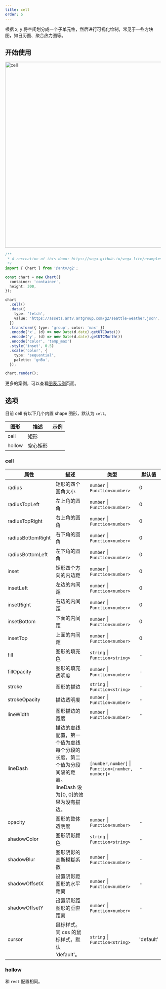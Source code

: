 ```yaml
---
title: cell
order: 5
---
```


根据 x, y 将空间划分成一个子单元格，然后进行可视化绘制，常见于一些方块图，如日历图、聚合热力图等。

## 开始使用

<img alt="cell" src="https://mdn.alipayobjects.com/mdn/huamei_qa8qxu/afts/img/A*Wk4zR40uQesAAAAAAAAAAAAADmJ7AQ" width="600" />

```ts
/**
 * A recreation of this demo: https://vega.github.io/vega-lite/examples/rect_heatmap_weather.html
 */
import { Chart } from '@antv/g2';

const chart = new Chart({
  container: 'container',
  height: 300,
});

chart
  .cell()
  .data({
    type: 'fetch',
    value: 'https://assets.antv.antgroup.com/g2/seattle-weather.json',
  })
  .transform({ type: 'group', color: 'max' })
  .encode('x', (d) => new Date(d.date).getUTCDate())
  .encode('y', (d) => new Date(d.date).getUTCMonth())
  .encode('color', 'temp_max')
  .style('inset', 0.5)
  .scale('color', {
    type: 'sequential',
    palette: 'gnBu',
  });

chart.render();
```

更多的案例，可以查看[图表示例](/examples)页面。

## 选项

目前 cell 有以下几个内置 shape 图形，默认为 `cell`。

| 图形   | 描述     | 示例 |
| ------ | -------- | ---- |
| cell   | 矩形     |      |
| hollow | 空心矩形 |      |

### cell

| 属性              | 描述                                                                                                          | 类型                                              | 默认值    |
| ----------------- | ------------------------------------------------------------------------------------------------------------- | ------------------------------------------------- | --------- |
| radius            | 矩形的四个圆角大小                                                                                            | `number` \| `Function<number>`                    | 0         |
| radiusTopLeft     | 左上角的圆角                                                                                                  | `number` \| `Function<number>`                    | 0         |
| radiusTopRight    | 右上角的圆角                                                                                                  | `number` \| `Function<number>`                    | 0         |
| radiusBottomRight | 右下角的圆角                                                                                                  | `number` \| `Function<number>`                    | 0         |
| radiusBottomLeft  | 左下角的圆角                                                                                                  | `number` \| `Function<number>`                    | 0         |
| inset             | 矩形四个方向的内边距                                                                                          | `number` \| `Function<number>`                    | 0         |
| insetLeft         | 左边的内间距                                                                                                  | `number` \| `Function<number>`                    | 0         |
| insetRight        | 右边的内间距                                                                                                  | `number` \| `Function<number>`                    | 0         |
| insetBottom       | 下面的内间距                                                                                                  | `number` \| `Function<number>`                    | 0         |
| insetTop          | 上面的内间距                                                                                                  | `number` \| `Function<number>`                    | 0         |
| fill              | 图形的填充色                                                                                                  | `string` \| `Function<string>`                    | -         |
| fillOpacity       | 图形的填充透明度                                                                                              | `number` \| `Function<number>`                    | -         |
| stroke            | 图形的描边                                                                                                    | `string` \| `Function<string>`                    | -         |
| strokeOpacity     | 描边透明度                                                                                                    | `number` \| `Function<number>`                    | -         |
| lineWidth         | 图形描边的宽度                                                                                                | `number` \| `Function<number>`                    | -         |
| lineDash          | 描边的虚线配置，第一个值为虚线每个分段的长度，第二个值为分段间隔的距离。lineDash 设为[0, 0]的效果为没有描边。 | `[number,number]` \| `Function<[number, number]>` | -         |
| opacity           | 图形的整体透明度                                                                                              | `number` \| `Function<number>`                    | -         |
| shadowColor       | 图形阴影颜色                                                                                                  | `string` \| `Function<string>`                    | -         |
| shadowBlur        | 图形阴影的高斯模糊系数                                                                                        | `number` \| `Function<number>`                    | -         |
| shadowOffsetX     | 设置阴影距图形的水平距离                                                                                      | `number` \| `Function<number>`                    | -         |
| shadowOffsetY     | 设置阴影距图形的垂直距离                                                                                      | `number` \| `Function<number>`                    | -         |
| cursor            | 鼠标样式。同 css 的鼠标样式，默认 'default'。                                                                 | `string` \| `Function<string>`                    | 'default' |

### hollow

和 `rect` 配置相同。

